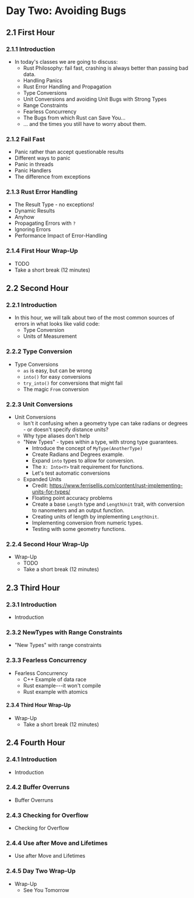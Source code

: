 # Day Two: Avoiding Bugs

## 2.1 First Hour

### 2.1.1 Introduction

* In today's classes we are going to discuss:
    * Rust Philosophy: fail fast, crashing is always better than passing bad data.
    * Handling Panics
    * Rust Error Handling and Propagation
    * Type Conversions
    * Unit Conversions and avoiding Unit Bugs with Strong Types
    * Range Constraints
    * Fearless Concurrency
    * The Bugs from which Rust can Save You...
    * ... and the times you still have to worry about them.

### 2.1.2 Fail Fast

* Panic rather than accept questionable results
* Different ways to panic
* Panic in threads
* Panic Handlers
* The difference from exceptions

### 2.1.3 Rust Error Handling

* The Result Type - no exceptions!
* Dynamic Results
* Anyhow
* Propagating Errors with `?`
* Ignoring Errors
* Performance Impact of Error-Handling

### 2.1.4 First Hour Wrap-Up

* TODO
* Take a short break (12 minutes)

## 2.2 Second Hour

### 2.2.1 Introduction

* In this hour, we will talk about two of the most common sources of errors in what looks like valid code:
    * Type Conversion
    * Units of Measurement

### 2.2.2 Type Conversion

* Type Conversions
    * `as` is easy, but can be wrong
    * `into()` for easy conversions
    * `try_into()` for conversions that might fail
    * The magic `From` conversion

### 2.2.3 Unit Conversions

* Unit Conversions
    * Isn't it confusing when a geometry type can take radians or degrees - or doesn't specify distance units?
    * Why type aliases don't help
    * "New Types" - types within a type, with strong type guarantees.
        * Introduce the concept of `MyType(AnotherType)`
        * Create Radians and Degrees example.
        * Expand `into` types to allow for conversion.
        * The `X: Into<Y>` trait requirement for functions.
        * Let's test automatic conversions
    * Expanded Units
        * Credit: https://www.ferrisellis.com/content/rust-implementing-units-for-types/
        * Floating point accuracy problems
        * Create a base `Length` type and `LengthUnit` trait, with conversion to nanometers and an output function.
        * Creating units of length by implementing `LengthUnit`.
        * Implementing conversion from numeric types.
        * Testing with some geometry functions.

### 2.2.4 Second Hour Wrap-Up

* Wrap-Up
    * TODO
    * Take a short break (12 minutes)

## 2.3 Third Hour

### 2.3.1 Introduction

* Introduction

### 2.3.2 NewTypes with Range Constraints

* "New Types" with range constraints

### 2.3.3 Fearless Concurrency

* Fearless Concurrency
    * C++ Example of data race
    * Rust example---it won't compile
    * Rust example with atomics

#### 2.3.4 Third Hour Wrap-Up

* Wrap-Up
    * Take a short break (12 minutes)

## 2.4 Fourth Hour

### 2.4.1 Introduction

* Introduction

### 2.4.2 Buffer Overruns

* Buffer Overruns

### 2.4.3 Checking for Overflow

* Checking for Overflow

### 2.4.4 Use after Move and Lifetimes

* Use after Move and Lifetimes

### 2.4.5 Day Two Wrap-Up

* Wrap-Up
    * See You Tomorrow
